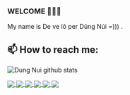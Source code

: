 ### WELCOME 👋👋👋
My name is De ve lô per Dũng Núi =))) .<br>
## 📫 How to reach me: 



![Dung Nui github stats](https://github-readme-stats.vercel.app/api?username=letrungdung149&show_icons=true&theme=radical)

<a href="https://github.com/letrungdung149/NewtelCA/">
  <!-- Change the `github-readme-stats.anuraghazra1.vercel.app` to `github-readme-stats.vercel.app`  -->
  <img align="center" src="https://github-readme-stats.vercel.app/api/pin/?username=letrungdung149&repo=NewtelCA&theme=radical" />
</a>    

<a href="https://github.com/letrungdung149/shop_phone/">
  <!-- Change the `github-readme-stats.anuraghazra1.vercel.app` to `github-readme-stats.vercel.app`  -->
  <img align="center" src="https://github-readme-stats.vercel.app/api/pin/?username=letrungdung149&repo=shop_phone&theme=solarized-dark" />
</a>

<a href="https://github.com/letrungdung149/DATN/">
  <!-- Change the `github-readme-stats.anuraghazra1.vercel.app` to `github-readme-stats.vercel.app`  -->
  <img align="center" src="https://github-readme-stats.vercel.app/api/pin/?username=letrungdung149&repo=DATN&theme=vision-friendly-dark" />
</a>    

<a href="https://github.com/letrungdung149/workflow_management/">
  <!-- Change the `github-readme-stats.anuraghazra1.vercel.app` to `github-readme-stats.vercel.app`  -->
  <img align="center" src="https://github-readme-stats.vercel.app/api/pin/?username=letrungdung149&repo=workflow_management&theme=maroongold" />
</a>
<!-- 4 -->
<a href="https://github.com/letrungdung149/html/">
  <!-- Change the `github-readme-stats.anuraghazra1.vercel.app` to `github-readme-stats.vercel.app`  -->
  <img align="center" src="https://github-readme-stats.vercel.app/api/pin/?username=letrungdung149&repo=html&theme=omni" />
</a>    

<a href="https://github.com/letrungdung149/notes/">
  <!-- Change the `github-readme-stats.anuraghazra1.vercel.app` to `github-readme-stats.vercel.app`  -->
  <img align="center" src="https://github-readme-stats.vercel.app/api/pin/?username=letrungdung149&repo=notes&theme=ocean_dark" />
</a>

 